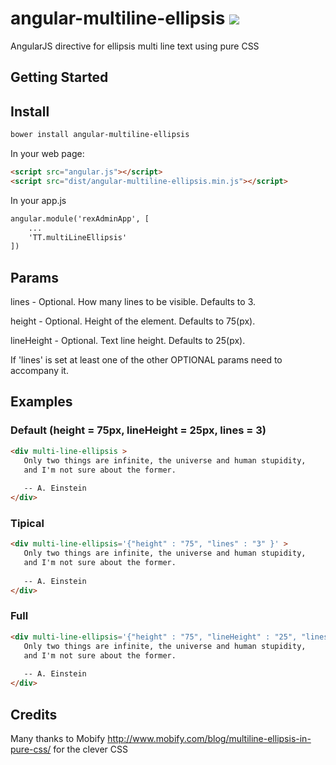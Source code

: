 # angular-multiline-ellipsis   <img src="https://travis-ci.org/tsanko/angular-multiline-ellipsis.svg?branch=master" >
AngularJS directive for ellipsis multi line text using pure CSS


## Getting Started

## Install

```sh
bower install angular-multiline-ellipsis 
```

In your web page:

```html
<script src="angular.js"></script>
<script src="dist/angular-multiline-ellipsis.min.js"></script>
```

In your app.js 

```html
angular.module('rexAdminApp', [
	...
	'TT.multiLineEllipsis'
])
```

## Params

lines		- Optional. How many lines to be visible. Defaults to 3.

height		- Optional. Height of the element. Defaults to 75(px).

lineHeight	- Optional. Text line height. Defaults to 25(px).

If 'lines' is set at least one of the other OPTIONAL params need to accompany it.

## Examples

### Default (height = 75px, lineHeight = 25px, lines = 3)
```html
<div multi-line-ellipsis >
   Only two things are infinite, the universe and human stupidity, 
   and I'm not sure about the former.
   
   -- A. Einstein
</div>
```

### Tipical 
```html
<div multi-line-ellipsis='{"height" : "75", "lines" : "3" }' >
   Only two things are infinite, the universe and human stupidity, 
   and I'm not sure about the former.
   
   -- A. Einstein
</div>
```

### Full
```html
<div multi-line-ellipsis='{"height" : "75", "lineHeight" : "25", "lines" : "3" }' >
   Only two things are infinite, the universe and human stupidity, 
   and I'm not sure about the former.
   
   -- A. Einstein
</div>
```

## Credits

Many thanks to Mobify http://www.mobify.com/blog/multiline-ellipsis-in-pure-css/
for the clever CSS
